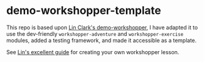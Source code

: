 demo-workshopper-template
================

This repo is based upon [Lin Clark's demo-workshopper](https://github.com/linclark/demo-workshopper), I have adapted it to use the dev-friendly `workshopper-adventure` and `workshopper-exercise` modules, added a testing framework, and made it accessible as a template.

See [Lin's excellent guide](https://github.com/linclark/lin-clark.com/blob/master/content/blog/2014/07/01/authoring-nodejs-workshopper-lessons.md) for creating your own workshopper lesson.
